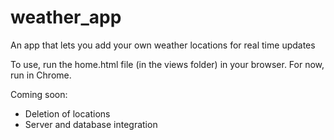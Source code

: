 # weather_app
An app that lets you add your own weather locations for real time updates

To use, run the home.html file (in the views folder) in your browser. For now, run in Chrome. 

Coming soon: 
- Deletion of locations
- Server and database integration
